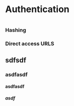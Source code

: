 # Authentication

# 

### Hashing





### Direct access URLS

### 

## sdfsdf

### asdfasdf

#### asdfasdf 

##### asdf





